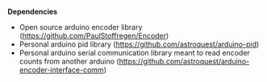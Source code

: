 **Dependencies**
- Open source arduino encoder library (https://github.com/PaulStoffregen/Encoder)
- Personal arduino pid library (https://github.com/astroquest/arduino-pid)
- Personal arduino serial communication library meant to read encoder counts from another arduino (https://github.com/astroquest/arduino-encoder-interface-comm)
